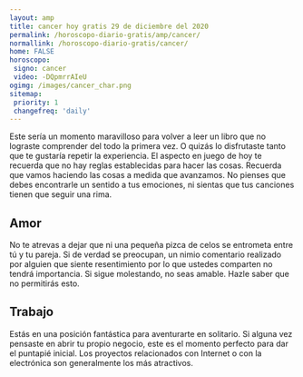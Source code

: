 ```yaml
---
layout: amp
title: cancer hoy gratis 29 de diciembre del 2020 
permalink: /horoscopo-diario-gratis/amp/cancer/
normallink: /horoscopo-diario-gratis/cancer/
home: FALSE
horoscopo:
 signo: cancer
 video: -DQpmrrAIeU
ogimg: /images/cancer_char.png
sitemap:
 priority: 1
 changefreq: 'daily'
---
```



Este sería un momento maravilloso para volver a leer un libro que no lograste comprender del todo la primera vez. O quizás lo disfrutaste tanto que te gustaría repetir la experiencia. El aspecto en juego de hoy te recuerda que no hay reglas establecidas para hacer las cosas. Recuerda que vamos haciendo las cosas a medida que avanzamos. No pienses que debes encontrarle un sentido a tus emociones, ni sientas que tus canciones tienen que seguir una rima.

## Amor

No te atrevas a dejar que ni una pequeña pizca de celos se entrometa entre tú y tu pareja. Si de verdad se preocupan, un nimio comentario realizado por alguien que siente resentimiento por lo que ustedes comparten no tendrá importancia. Si sigue molestando, no seas amable. Hazle saber que no permitirás esto.

## Trabajo

Estás en una posición fantástica para aventurarte en solitario. Si alguna vez pensaste en abrir tu propio negocio, este es el momento perfecto para dar el puntapié inicial. Los proyectos relacionados con Internet o con la electrónica son generalmente los más atractivos.